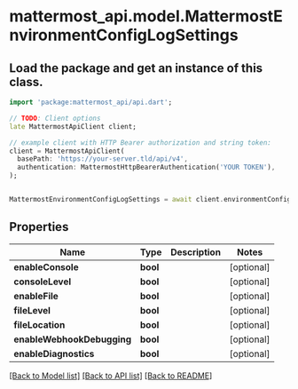 # mattermost_api.model.MattermostEnvironmentConfigLogSettings

## Load the package and get an instance of this class.
```dart
import 'package:mattermost_api/api.dart';

// TODO: Client options
late MattermostApiClient client;

// example client with HTTP Bearer authorization and string token:
client = MattermostApiClient(
  basePath: 'https://your-server.tld/api/v4',
  authentication: MattermostHttpBearerAuthentication('YOUR TOKEN'),
);


MattermostEnvironmentConfigLogSettings = await client.environmentConfigLogSettings.FUNCTION_THAT_RETURNS_THIS_CLASS();

```

## Properties
Name | Type | Description | Notes
------------ | ------------- | ------------- | -------------
**enableConsole** | **bool** |  | [optional] 
**consoleLevel** | **bool** |  | [optional] 
**enableFile** | **bool** |  | [optional] 
**fileLevel** | **bool** |  | [optional] 
**fileLocation** | **bool** |  | [optional] 
**enableWebhookDebugging** | **bool** |  | [optional] 
**enableDiagnostics** | **bool** |  | [optional] 

[[Back to Model list]](../GENERATED_README.md#documentation-for-models) [[Back to API list]](../GENERATED_README.md#documentation-for-api-endpoints) [[Back to README]](../GENERATED_README.md)


